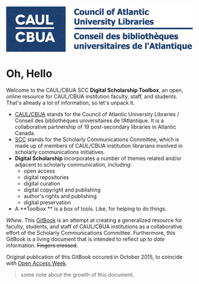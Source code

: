 ![header](https://raw.githubusercontent.com/AhemNason/digital-scholarship-toolbox/master/images/caul_header.png)

# Oh, Hello

Welcome to the CAUL/CBUA SCC **Digital Scholarship Toolbox**, an open, online resource for CAUL/CBUA institution faculty, staff, and students. That's already a lot of information, so let's unpack it. 

- [CAUL/CBUA](http://www.caul-cbua.ca/) stands for the Council of Atlantic University Libraries / Conseil des bibliothèques universitaires de l’Atlantique. It is a collaborative partnership of 19 post-secondary libraries in Atlantic Canada. 
- [SCC](http://www.caul-cbua.ca/committee/scholarlycomms) stands for the Scholarly Communications Committee, which is made up of members of CAUL/CBUA institution librarians involved in scholarly communications initiatives. 
- **Digital Scholarship** incorporates a number of themes related and/or adjacent to scholarly communication, including: 
   - open access
   - digital repositories
   - digital curation
   - digital copyright and publishing
   - author's rights and publishing
   - digital preservation
- A **Toolbox ** is a box of tools. Like, for helping to do things. 

*Whew*. This [GitBook](https://www.gitbook.com/) is an attempt at creating a generalized resource for faculty, students, and staff of CAUL/CBUA institutions as a collaborative effort of the Scholarly Communications Committee. Furthermore, this GitBook is a living document that is intended to reflect *up to date* information. <s>Fingers crossed</s>. 

Original publication of this GitBook occured in October 2015, to coincide with [Open Access Week](http://www.openaccessweek.org/). 

> some note about the growth of this document. 